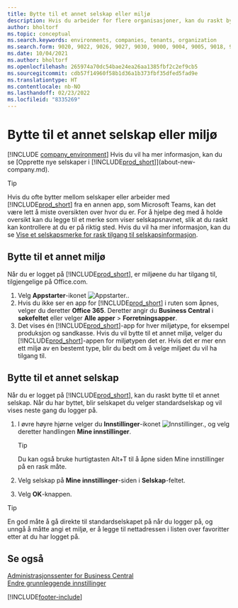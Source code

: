 ```yaml
---
title: Bytte til et annet selskap eller miljø
description: Hvis du arbeider for flere organisasjoner, kan du raskt bytte mellom miljøet og selskapene.
author: bholtorf
ms.topic: conceptual
ms.search.keywords: environments, companies, tenants, organization
ms.search.form: 9020, 9022, 9026, 9027, 9030, 9000, 9004, 9005, 9018, 9006, 9007, 9010, 9016, 9017
ms.date: 10/04/2021
ms.author: bholtorf
ms.openlocfilehash: 265974a70dc54bae24ea26aa1385fbf2c2ef9cb5
ms.sourcegitcommit: cdb57f14960f58b1d36a1b373fbf35dfed5fad9e
ms.translationtype: HT
ms.contentlocale: nb-NO
ms.lasthandoff: 02/23/2022
ms.locfileid: "8335269"
---
```

# <a name="switching-to-another-company-or-environment"></a>Bytte til et annet selskap eller miljø

[!INCLUDE [company_environment](includes/company_environment.md)] Hvis du vil ha mer informasjon, kan du se [Opprette nye selskaper i [!INCLUDE[prod_short](includes/prod_short.md)]](about-new-company.md).  

> [!TIP]
> Hvis du ofte bytter mellom selskaper eller arbeider med [!INCLUDE[prod_short](includes/prod_short.md)] fra en annen app, som Microsoft Teams, kan det være lett å miste oversikten over hvor du er. For å hjelpe deg med å holde oversikt kan du legge til et merke som viser selskapsnavnet, slik at du raskt kan kontrollere at du er på riktig sted. Hvis du vil ha mer informasjon, kan du se [Vise et selskapsmerke for rask tilgang til selskapsinformasjon](ui-change-basic-settings.md#badge).

## <a name="switch-to-another-environment"></a>Bytte til et annet miljø

Når du er logget på [!INCLUDE[prod_short](includes/prod_short.md)], er miljøene du har tilgang til, tilgjengelige på Office.com. 

1. Velg **Appstarter**-ikonet ![Appstarter.](media/app-launcher-icon.png "Appstarteren gir tilgang til flere funksjoner").
2. Hvis du ikke ser en app for [!INCLUDE[prod_short](includes/prod_short.md)] i ruten som åpnes, velger du deretter **Office 365**. Deretter angir du **Business Central** i **søkefeltet** eller velger **Alle apper** > **Forretningsapper**.   
3. Det vises én [!INCLUDE[prod_short](includes/prod_short.md)]-app for hver miljøtype, for eksempel produksjon og sandkasse. Hvis du vil bytte til et annet miljø, velger du [!INCLUDE[prod_short](includes/prod_short.md)]-appen for miljøtypen det er. Hvis det er mer enn ett miljø av en bestemt type, blir du bedt om å velge miljøet du vil ha tilgang til.

<!--
The following image shows tiles for accessing production and sandbox environments on the Dynamics 365 Home page.

:::image type="content" source="media/app-picker-environments.png" alt-text="The Dynamics 365 Home page showing production and sandbox environments.":::
-->
## <a name="switch-to-another-company"></a>Bytte til et annet selskap

Når du er logget på [!INCLUDE[prod_short](includes/prod_short.md)], kan du raskt bytte til et annet selskap. Når du har byttet, blir selskapet du velger standardselskap og vil vises neste gang du logger på.

1. I øvre høyre hjørne velger du **Innstillinger**-ikonet ![Innstillinger.](media/ui-experience/settings_icon_small.png "Innstillinger-ikon for rollesenter"), og velg deretter handlingen **Mine innstillinger**.

    > [!TIP]
    > Du kan også bruke hurtigtasten Alt+T til å åpne siden Mine innstillinger på en rask måte.

2. Velg selskap på **Mine innstillinger**-siden i **Selskap**-feltet.  
3. Velg **OK**-knappen.

> [!TIP]
> En god måte å gå direkte til standardselskapet på når du logger på, og unngå å måtte angi et miljø, er å legge til nettadressen i listen over favoritter etter at du har logget på.

## <a name="see-also"></a>Se også

[Administrasjonssenter for Business Central](/dynamics365/business-central/dev-itpro/administration/tenant-admin-center)  
[Endre grunnleggende innstillinger](ui-change-basic-settings.md)  


[!INCLUDE[footer-include](includes/footer-banner.md)]
